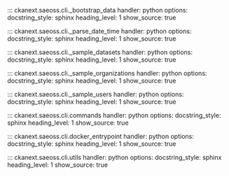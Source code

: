 ::: ckanext.saeoss.cli._bootstrap_data
    handler: python
    options:
        docstring_style: sphinx
        heading_level: 1
        show_source: true



::: ckanext.saeoss.cli._parse_date_time
    handler: python
    options:
        docstring_style: sphinx
        heading_level: 1
        show_source: true



::: ckanext.saeoss.cli._sample_datasets
    handler: python
    options:
        docstring_style: sphinx
        heading_level: 1
        show_source: true


::: ckanext.saeoss.cli._sample_organizations
    handler: python
    options:
        docstring_style: sphinx
        heading_level: 1
        show_source: true


::: ckanext.saeoss.cli._sample_users
    handler: python
    options:
        docstring_style: sphinx
        heading_level: 1
        show_source: true


::: ckanext.saeoss.cli.commands
    handler: python
    options:
        docstring_style: sphinx
        heading_level: 1
        show_source: true


::: ckanext.saeoss.cli.docker_entrypoint
    handler: python
    options:
        docstring_style: sphinx
        heading_level: 1
        show_source: true


::: ckanext.saeoss.cli.utils
    handler: python
    options:
        docstring_style: sphinx
        heading_level: 1
        show_source: true
